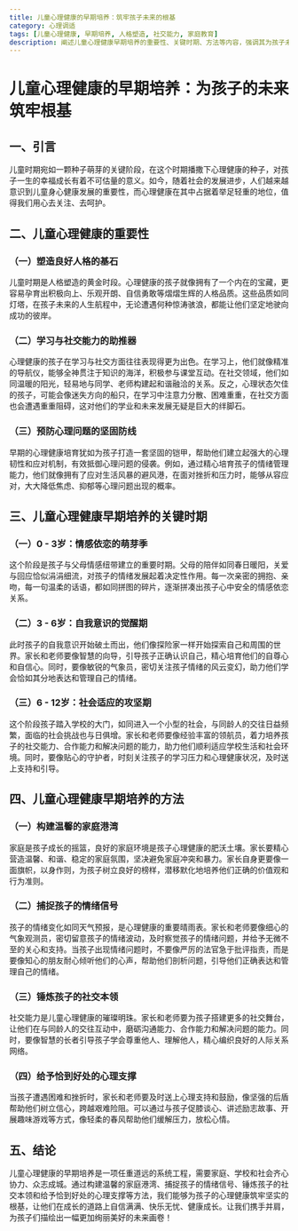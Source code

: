 ```yaml
---
title: 儿童心理健康的早期培养：筑牢孩子未来的根基
category: 心理调适
tags: [儿童心理健康, 早期培养, 人格塑造, 社交能力, 家庭教育]
description: 阐述儿童心理健康早期培养的重要性、关键时期、方法等内容，强调其为孩子未来筑牢根基的意义，涵盖从0 - 12岁不同阶段的培养要点及家庭、学校和社会的协同作用。
---
```


# 儿童心理健康的早期培养：为孩子的未来筑牢根基

## 一、引言
儿童时期宛如一颗种子萌芽的关键阶段，在这个时期播撒下心理健康的种子，对孩子一生的幸福成长有着不可估量的意义。如今，随着社会的发展进步，人们越来越意识到儿童身心健康发展的重要性，而心理健康在其中占据着举足轻重的地位，值得我们用心去关注、去呵护。

## 二、儿童心理健康的重要性

### （一）塑造良好人格的基石
儿童时期是人格塑造的黄金时段。心理健康的孩子就像拥有了一个内在的宝藏，更容易孕育出积极向上、乐观开朗、自信勇敢等熠熠生辉的人格品质。这些品质如同灯塔，在孩子未来的人生航程中，无论遭遇何种惊涛骇浪，都能让他们坚定地驶向成功的彼岸。

### （二）学习与社交能力的助推器
心理健康的孩子在学习与社交方面往往表现得更为出色。在学习上，他们就像精准的导航仪，能够全神贯注于知识的海洋，积极参与课堂互动。在社交领域，他们如同温暖的阳光，轻易地与同学、老师构建起和谐融洽的关系。反之，心理状态欠佳的孩子，可能会像迷失方向的船只，在学习中注意力分散、困难重重，在社交方面也会遭遇重重阻碍，这对他们的学业和未来发展无疑是巨大的绊脚石。

### （三）预防心理问题的坚固防线
早期的心理健康培育犹如为孩子打造一套坚固的铠甲，帮助他们建立起强大的心理韧性和应对机制，有效抵御心理问题的侵袭。例如，通过精心培育孩子的情绪管理能力，他们就像拥有了应对生活风暴的避风港，在面对挫折和压力时，能够从容应对，大大降低焦虑、抑郁等心理问题出现的概率。

## 三、儿童心理健康早期培养的关键时期

### （一）0 - 3岁：情感依恋的萌芽季
这个阶段是孩子与父母情感纽带建立的重要时期。父母的陪伴如同春日暖阳，关爱与回应恰似涓涓细流，对孩子的情绪发展起着决定性作用。每一次亲密的拥抱、亲吻，每一句温柔的话语，都如同拼图的碎片，逐渐拼凑出孩子心中安全的情感依恋关系。

### （二）3 - 6岁：自我意识的觉醒期
此时孩子的自我意识开始破土而出，他们像探险家一样开始探索自己和周围的世界。家长和老师要像智慧的向导，引导孩子正确认识自己，精心培育他们的自尊心和自信心。同时，要像敏锐的气象员，密切关注孩子情绪的风云变幻，助力他们学会恰如其分地表达和管理自己的情绪。

### （三）6 - 12岁：社会适应的攻坚期
这个阶段孩子踏入学校的大门，如同进入一个小型的社会，与同龄人的交往日益频繁，面临的社会挑战也与日俱增。家长和老师要像经验丰富的领航员，着力培养孩子的社交能力、合作能力和解决问题的能力，助力他们顺利适应学校生活和社会环境。同时，要像贴心的守护者，时刻关注孩子的学习压力和心理健康状况，及时送上支持和引导。

## 四、儿童心理健康早期培养的方法

### （一）构建温馨的家庭港湾
家庭是孩子成长的摇篮，良好的家庭环境是孩子心理健康的肥沃土壤。家长要精心营造温馨、和谐、稳定的家庭氛围，坚决避免家庭冲突和暴力。家长自身更要像一面旗帜，以身作则，为孩子树立良好的榜样，潜移默化地培养他们正确的价值观和行为准则。

### （二）捕捉孩子的情绪信号
孩子的情绪变化如同天气预报，是心理健康的重要晴雨表。家长和老师要像细心的气象观测员，密切留意孩子的情绪波动，及时察觉孩子的情绪问题，并给予无微不至的关心和支持。当孩子出现情绪问题时，不要像严厉的法官急于批评指责，而是要像知心的朋友耐心倾听他们的心声，帮助他们剖析问题，引导他们正确表达和管理自己的情绪。

### （三）锤炼孩子的社交本领
社交能力是儿童心理健康的璀璨明珠。家长和老师要为孩子搭建更多的社交舞台，让他们在与同龄人的交往互动中，磨砺沟通能力、合作能力和解决问题的能力。同时，要像智慧的长者引导孩子学会尊重他人、理解他人，精心编织良好的人际关系网络。

### （四）给予恰到好处的心理支撑
当孩子遭遇困难和挫折时，家长和老师要及时送上心理支持和鼓励，像坚强的后盾帮助他们树立信心，跨越艰难险阻。可以通过与孩子促膝谈心、讲述励志故事、开展趣味游戏等方式，像轻柔的春风帮助他们缓解压力，放松心情。

## 五、结论
儿童心理健康的早期培养是一项任重道远的系统工程，需要家庭、学校和社会齐心协力、众志成城。通过构建温馨的家庭港湾、捕捉孩子的情绪信号、锤炼孩子的社交本领和给予恰到好处的心理支撑等方法，我们能够为孩子的心理健康筑牢坚实的根基，让他们在成长的道路上自信满满、快乐无忧、健康成长。让我们携手并肩，为孩子们描绘出一幅更加绚丽美好的未来画卷！